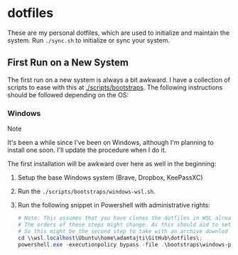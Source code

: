 # dotfiles

These are my personal dotfiles, which are used to initialize and maintain the system. Run `./sync.sh` to initialize or sync your system.

## First Run on a New System

The first run on a new system is always a bit awkward. I have a collection of scripts to ease with this at [./scripts/bootstraps](./scripts/bootstraps/). The following instructions should be followed depending on the OS:

### Windows

> [!NOTE]  
> It's been a while since I've been on Windows, although I'm planning to install one soon. I'll update the procedure when I do it.

The first installation will be awkward over here as well in the beginning:

1. Setup the base Windows system (Brave, Dropbox, KeePassXC)
1. Run the `./scripts/bootstraps/windows-wsl.sh`.
1. Run the following snippet in Powershell with administrative rights:

   ```powershell
   # Note: This assumes that you have clones the dotfiles in WSL already.
   # The orders of these steps might change. As this should aid to setup the base system.
   # So this might be the second step to take with an archive downlod from GitHub.
   cd \\wsl.localhost\Ubuntu\home\adamtajti\GitHub\dotfiles\;
   powershell.exe -executionpolicy bypass -file .\bootstraps\windows-ps.ps1;
   ```
